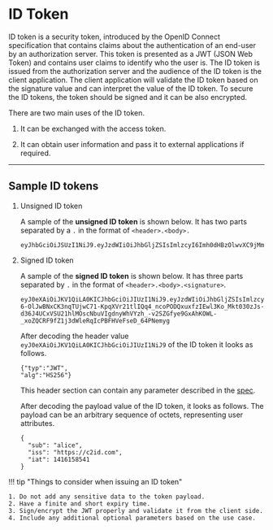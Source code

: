 # ID Token

ID token is a security token, introduced by the OpenID Connect specification that contains claims about the authentication
of an end-user by an authorization server. This token is presented as a JWT (JSON Web Token) and contains user claims to 
identify who the user is. The ID token is issued from the authorization server and the audience
of the ID token is the client application. The client application will validate the ID token based on the signature value
and can interpret the value of the ID token. To secure the ID tokens, the token should be signed and it can be also encrypted.

There are two main uses of the ID token.

1. It can be exchanged with the access token.

2. It can obtain user information and pass it to external applications if required.

---

## Sample ID tokens

1. Unsigned ID token

    A sample of the **unsigned ID token** is shown below. It has two parts separated by a `.` in the format of 
`<header>.<body>.`

    ```
    eyJhbGciOiJSUzI1NiJ9.eyJzdWIiOiJhbGljZSIsImlzcyI6Imh0dHBzOlwvXC9jMmlkLmNvbSIsImlhdCI6MTQxNjE1ODU0MX0
    ```


2. Signed ID token

    A sample of the **signed ID token** is shown below. It has three parts separated by `.` in the format of `<header>.<body>.<signature>`.

    ```
    eyJ0eXAiOiJKV1QiLA0KICJhbGciOiJIUzI1NiJ9.eyJzdWIiOiJhbGljZSIsImlzcyI6Imh0dHBzOlwvXC9jMmlkLmNvbSIsImlhdCI6MTQxNjE1ODU0MX0.iTf0eDBF-6-OlJwBNxCK3nqTUjwC71-KpqXVr21tlIQq4_ncoPODQxuxfzIEwl3Ko_Mkt030zJs-d36J4UCxVSU21hlMOscNbuVIgdnyWhVYzh_-v2SZGfye9GxAhKOWL-_xoZQCRF9fZ1j3dWleRqIcPBFHVeFseD_64PNemyg
    ```

    After decoding the header value `eyJ0eXAiOiJKV1QiLA0KICJhbGciOiJIUzI1NiJ9`  of the ID token it looks as follows.

    ```
    {"typ":"JWT",
    "alg":"HS256"}
    ```
    This header section can contain any parameter described in the [spec](https://tools.ietf.org/html/rfc7515#section-4.1).

    After decoding the payload value of the ID token, it looks as follows.  The payload can be an arbitrary sequence of octets, representing user attributes.

    ```
    {
      "sub": "alice",
      "iss": "https://c2id.com",
      "iat": 1416158541
    }
    ```

!!! tip "Things to consider when issuing an ID token"

    1. Do not add any sensitive data to the token payload.
    2. Have a finite and short expiry time.
    3. Sign/encrypt the JWT properly and validate it from the client side.
    4. Include any additional optional parameters based on the use case.
